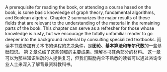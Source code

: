 A prerequisite for reading the book, or attending a course hased on the book, is some basic knowledge of graph theory, fundamental algorithms, and Boolean algebra. Chapter 2 summarizes the major results of these fields that are relevant to the understanding of the material in the remaining parts of the book. This chapter can serve as a refresher for those whose knowledge is rusty, hut we encourage the totally unfamiliar reader to go deeper into the background material by consulting specialized textbooks. 
阅读本书或参加有关本书的课程的先决条件，是**图论、基本算法和布尔代数**的一些基础知识。 第 2 章总结了这些领域的主要成果。理解本书其余部分的材料。 这一章可以为那些知识生疏的人提供复习，但我们鼓励完全不熟悉的读者可以通过咨询专业人士来深入了解背景资料教科书。